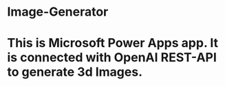 # Image-Generator
# This is Microsoft Power Apps app. It is connected with OpenAI REST-API to generate 3d Images.
